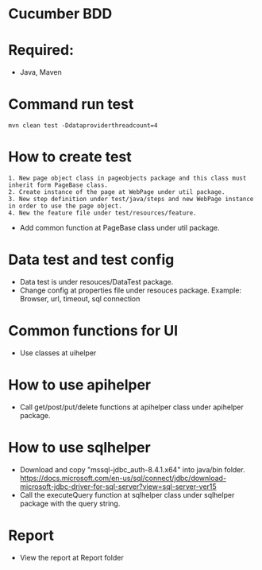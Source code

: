 # Cucumber BDD
# Required:
* Java, Maven
# Command run test
    mvn clean test -Ddataproviderthreadcount=4

# How to create test

    1. New page object class in pageobjects package and this class must inherit form PageBase class.
    2. Create instance of the page at WebPage under util package.
    3. New step definition under test/java/steps and new WebPage instance in order to use the page object.
    4. New the feature file under test/resources/feature. 
    
    
* Add common function at PageBase class under util package.

# Data test and test config
* Data test is under resouces/DataTest package.
* Change config at properties file under resouces package.
    Example: Browser, url, timeout, sql connection
    
# Common functions for UI
* Use classes at uihelper

# How to use apihelper
* Call get/post/put/delete functions at apihelper class under apihelper package.

# How to use sqlhelper
* Download and copy "mssql-jdbc_auth-8.4.1.x64" into java/bin folder.
https://docs.microsoft.com/en-us/sql/connect/jdbc/download-microsoft-jdbc-driver-for-sql-server?view=sql-server-ver15
* Call the executeQuery function at sqlhelper class under sqlhelper package with the query string.

# Report
* View the report at Report folder
   